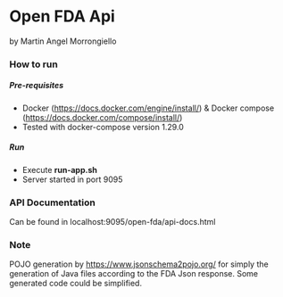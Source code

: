# Open FDA Api
by Martin Angel Morrongiello

### How to run

##### Pre-requisites

* Docker (https://docs.docker.com/engine/install/) & Docker compose (https://docs.docker.com/compose/install/)
* Tested with docker-compose version 1.29.0

##### Run

* Execute **run-app.sh**
* Server started in port 9095

### API Documentation

Can be found in localhost:9095/open-fda/api-docs.html

### Note

POJO generation by https://www.jsonschema2pojo.org/ for simply the generation of Java files according
 to the FDA Json response. Some generated code could be simplified.